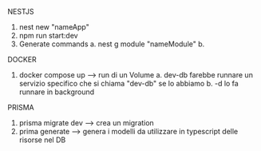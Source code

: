 NESTJS
1. nest new "nameApp"
2. npm run start:dev
3. Generate commands
    a. nest g module "nameModule"
    b.


DOCKER
1. docker compose up --> run di un Volume
    a. dev-db farebbe runnare un servizio specifico che si chiama "dev-db" se lo abbiamo
    b. -d lo fa runnare in background


PRISMA
1. prisma migrate dev --> crea un migration
2. prima generate --> genera i modelli da utilizzare in typescript delle risorse nel DB

